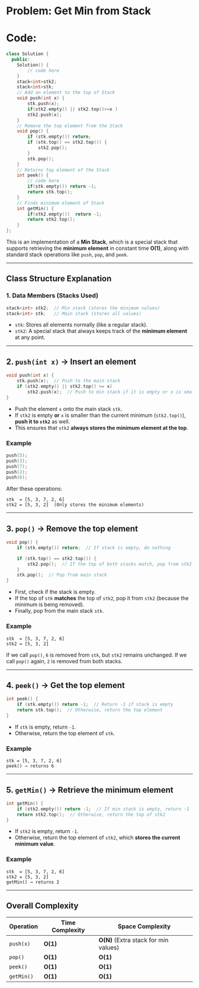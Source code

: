 # Problem: Get Min from Stack

# Code:

```c++
class Solution {
  public:
    Solution() {
        // code here
    }
    stack<int>stk2;
    stack<int>stk;
    // Add an element to the top of Stack
    void push(int x) {
        stk.push(x);
        if(stk2.empty() || stk2.top()>=x )
        stk2.push(x);
    }
    // Remove the top element from the Stack
    void pop() {
        if (stk.empty()) return;
        if (stk.top() == stk2.top()) {
            stk2.pop();
        }
        stk.pop();
    }
    // Returns top element of the Stack
    int peek() {
        // code here
        if(stk.empty()) return -1;
        return stk.top();
    }
    // Finds minimum element of Stack
    int getMin() {
        if(stk2.empty())  return -1;
        return stk2.top();
    }
};
```
This is an implementation of a **Min Stack**, which is a special stack that supports retrieving the **minimum element** in constant time **O(1)**, along with standard stack operations like `push`, `pop`, and `peek`.

---

## **Class Structure Explanation**
### **1. Data Members (Stacks Used)**
```cpp
stack<int> stk2;  // Min stack (stores the minimum values)
stack<int> stk;   // Main stack (stores all values)
```
- `stk`: Stores all elements normally (like a regular stack).  
- `stk2`: A special stack that always keeps track of the **minimum element** at any point.  

---

## **2. `push(int x)` → Insert an element**
```cpp
void push(int x) {
    stk.push(x);  // Push to the main stack
    if (stk2.empty() || stk2.top() >= x)  
        stk2.push(x);  // Push to min stack if it is empty or x is smaller
}
```
- Push the element `x` onto the main stack `stk`.  
- If `stk2` is empty **or** `x` is smaller than the current minimum (`stk2.top()`), **push it to `stk2`** as well.  
- This ensures that `stk2` **always stores the minimum element at the top**.

### **Example**
```cpp
push(5);
push(3);
push(7);
push(2);
push(6);
```
After these operations:
```
stk  = [5, 3, 7, 2, 6]  
stk2 = [5, 3, 2]  (Only stores the minimum elements)
```

---

## **3. `pop()` → Remove the top element**
```cpp
void pop() {
    if (stk.empty()) return;  // If stack is empty, do nothing

    if (stk.top() == stk2.top()) {  
        stk2.pop();  // If the top of both stacks match, pop from stk2
    }
    stk.pop();  // Pop from main stack
}
```
- First, check if the stack is empty.  
- If the top of `stk` **matches** the top of `stk2`, pop it from `stk2` (because the minimum is being removed).  
- Finally, pop from the main stack `stk`.

### **Example**
```
stk  = [5, 3, 7, 2, 6]  
stk2 = [5, 3, 2]
```
If we call `pop()`, `6` is removed from `stk`, but `stk2` remains unchanged.
If we call `pop()` again, `2` is removed from both stacks.

---

## **4. `peek()` → Get the top element**
```cpp
int peek() {
    if (stk.empty()) return -1;  // Return -1 if stack is empty
    return stk.top();  // Otherwise, return the top element
}
```
- If `stk` is empty, return `-1`.  
- Otherwise, return the top element of `stk`.

### **Example**
```
stk = [5, 3, 7, 2, 6]
peek() → returns 6
```

---

## **5. `getMin()` → Retrieve the minimum element**
```cpp
int getMin() {
    if (stk2.empty()) return -1;  // If min stack is empty, return -1
    return stk2.top();  // Otherwise, return the top of stk2
}
```
- If `stk2` is empty, return `-1`.  
- Otherwise, return the top element of `stk2`, which **stores the current minimum value**.

### **Example**
```
stk  = [5, 3, 7, 2, 6]
stk2 = [5, 3, 2]
getMin() → returns 2
```

---

## **Overall Complexity**
| Operation  | Time Complexity | Space Complexity |
|------------|---------------|----------------|
| `push(x)`  | **O(1)**       | **O(N)** (Extra stack for min values) |
| `pop()`    | **O(1)**       | **O(1)** |
| `peek()`   | **O(1)**       | **O(1)** |
| `getMin()` | **O(1)**       | **O(1)** |

